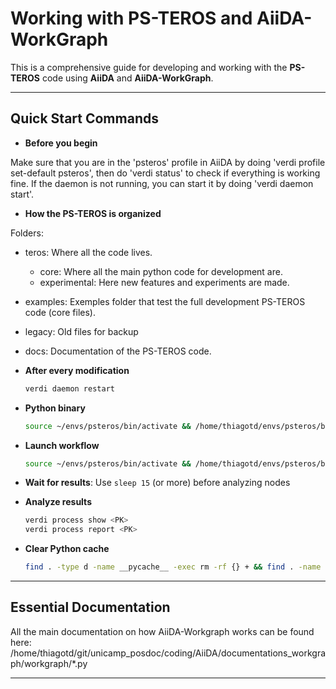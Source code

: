 # Working with PS-TEROS and AiiDA-WorkGraph

This is a comprehensive guide for developing and working with the **PS-TEROS** code using **AiiDA** and **AiiDA-WorkGraph**.

---

## Quick Start Commands

* **Before you begin**

Make sure that you are in the 'psteros' profile in AiiDA by doing 'verdi profile set-default psteros', then do 'verdi status' to check if everything is working fine.
If the daemon is not running, you can start it by doing 'verdi daemon start'.

* **How the PS-TEROS is organized**

Folders:
* teros: Where all the code lives.
  * core: Where all the main python code for development are.
  * experimental: Here new features and experiments are made.
* examples: Exemples folder that test the full development PS-TEROS code (core files).
* legacy: Old files for backup
* docs: Documentation of the PS-TEROS code.

* **After every modification**

  ```bash
  verdi daemon restart
  ```

* **Python binary**

  ```bash
  source ~/envs/psteros/bin/activate && /home/thiagotd/envs/psteros/bin/python
  ```

* **Launch workflow**

  ```bash
  source ~/envs/psteros/bin/activate && /home/thiagotd/envs/psteros/bin/python /home/thiagotd/git/PS-TEROS/examples/vasp/update_psteros/psteros_vasp.py
  ```

* **Wait for results**: Use `sleep 15` (or more) before analyzing nodes

* **Analyze results**

  ```bash
  verdi process show <PK>
  verdi process report <PK>
  ```

* **Clear Python cache**

  ```bash
  find . -type d -name __pycache__ -exec rm -rf {} + && find . -name "*.pyc" -delete
  ```

---

## Essential Documentation

All the main documentation on how AiiDA-Workgraph works can be found here:
/home/thiagotd/git/unicamp_posdoc/coding/AiiDA/documentations_workgraph/workgraph/*.py

---